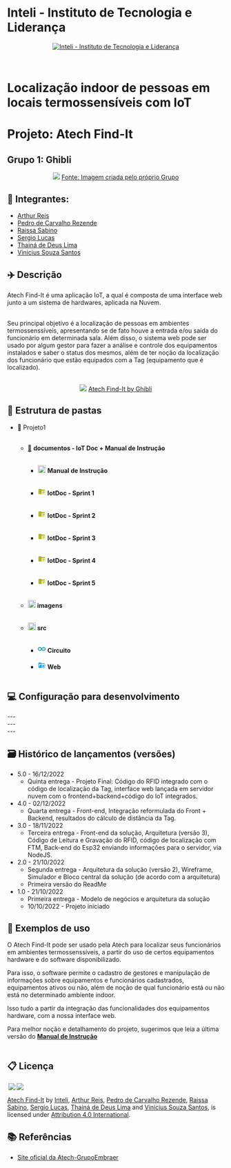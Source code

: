 # Inteli - Instituto de Tecnologia e Liderança

<p align="center">
<a href= "https://www.inteli.edu.br/"><img src="https://www.inteli.edu.br/wp-content/uploads/2021/08/20172028/marca_1-2.png" alt="Inteli - Instituto de Tecnologia e Liderança" border="0"></a>
</p>
<br>

# Localização indoor de pessoas em locais termossensíveis com IoT

# Projeto: Atech Find-It

## Grupo 1: Ghibli 
<div align="center">
<img src="https://cdn.discordapp.com/attachments/1029154257540223048/1033122468828811354/unknown.png">
<a href="https://github.com/2022M4T3-Inteli/Projeto1" target="_blank">Fonte: Imagem criada pelo próprio Grupo</a>
</div>

## 🚀 Integrantes:
- <a href="http://www.linkedin.com/in/arthureis03">Arthur Reis</a>
- <a href="https://www.linkedin.com/in/pedrocrezende/">Pedro de Carvalho Rezende</a>
- <a href="http://www.linkedin.com/in/raissa-sabino">Raissa Sabino</a>
- <a href="https://www.linkedin.com/in/sergiobalucas/">Sergio Lucas</a>
- <a href="http://www.linkedin.com/in/thainadedeus">Thainá de Deus Lima</a>
- <a href="http://www.linkedin.com/in/vinicius-souza-santos">Vinicius Souza Santos</a>

## ✈️ Descrição

Atech Find-It é uma aplicação IoT, a qual é composta de uma interface web junto a um sistema de hardwares, aplicada na Nuvem. <br><br>

Seu principal objetivo é a localização de pessoas em ambientes termossenssíveis, apresentando se de fato houve a entrada e/ou saída do funcionário em determinada sala. Além disso, o sistema web pode ser usado por algum gestor para fazer a análise e controle dos equipamentos instalados e saber o status dos mesmos, além de ter noção da localização dos funcionário que estão equipados com a Tag (equipamento que é localizado). <br><br>

<p align="center">
<img src="https://cdn.discordapp.com/attachments/937464667687776307/1053154479677128775/atech.jpg" border="0">
  <a href="https://github.com/2022M4T3-Inteli/Projeto1">Atech Find-It by Ghibli</a>
</p>

## 📁 Estrutura de pastas

- 📁 Projeto1<br><br>
  - <a href="https://github.com/2022M4T3-Inteli/Projeto1/tree/main/documentos">📂</a> <b>documentos - IoT Doc + Manual de Instrução</b> <br><br>
    - <a href="https://github.com/2022M4T3-Inteli/Projeto1/tree/main/documentos/Manual%20de%20Instru%C3%A7%C3%A3o"><img src="https://user-images.githubusercontent.com/99209356/208212913-b27a21a0-102a-4995-946c-61d222abd459.svg" width="18px" height="18px"></a> <b>Manual de Instrução</b> <br><br>
    
    - <a href="https://github.com/2022M4T3-Inteli/Projeto1/tree/main/documentos/Sprint_1"><img src="https://github.com/PKief/vscode-material-icon-theme/blob/main/icons/folder-log.svg" width="18px" height="18px"></a> <b>IotDoc - Sprint 1</b> <br><br>
    - <a href="https://github.com/2022M4T3-Inteli/Projeto1/tree/main/documentos/Sprint_2"><img src="https://github.com/PKief/vscode-material-icon-theme/blob/main/icons/folder-log.svg" width="18px" height="18px"></a> <b>IotDoc - Sprint 2</b> <br><br>
    - <a href="https://github.com/2022M4T3-Inteli/Projeto1/tree/main/documentos/Sprint_3"><img src="https://github.com/PKief/vscode-material-icon-theme/blob/main/icons/folder-log.svg" width="18px" height="18px"></a> <b>IotDoc - Sprint 3</b> <br><br>
    - <a href="https://github.com/2022M4T3-Inteli/Projeto1/tree/main/documentos/Sprint_4"><img src="https://github.com/PKief/vscode-material-icon-theme/blob/main/icons/folder-log.svg" width="18px" height="18px"></a> <b>IotDoc - Sprint 4</b> <br><br>
    - <a href="https://github.com/2022M4T3-Inteli/Projeto1/tree/main/documentos/Sprint_5"><img src="https://github.com/PKief/vscode-material-icon-theme/blob/main/icons/folder-log.svg" width="18px" height="18px"></a> <b>IotDoc - Sprint 5</b> <br><br>
    
  - <a href="https://github.com/2022M4T3-Inteli/Projeto1/tree/main/imagens"><img src="https://user-images.githubusercontent.com/99209356/174968635-a4e7428f-1dec-4a79-a653-746679793d88.svg" width="18px" height="18px"></a> <b>imagens</b> <br><br>
  
  - <a href="https://github.com/2022M4T3-Inteli/Projeto1/tree/main/src"><img src="https://user-images.githubusercontent.com/99209356/174962579-d242f1e5-3902-4de1-9236-0aba4d48513c.svg" width="18px" height="18px"></a> <b>src</b> <br><br>
    -  <a href="https://github.com/2022M4T3-Inteli/Projeto1/tree/main/src/Circuito"><img src="https://github.com/PKief/vscode-material-icon-theme/blob/main/icons/arduino.svg" width="18px" height="18px"></a> <b>Circuito</b> <br><br>
    -  <a href="https://github.com/2022M4T3-Inteli/Projeto1/tree/main/src/Web"><img src="https://github.com/PKief/vscode-material-icon-theme/blob/main/icons/folder-webpack-open.svg" width="18px" height="18px"></a> <b>Web</b> <br><br>


## 💻 Configuração para desenvolvimento

---<br>
---<br>
---<br>

## 🗃 Histórico de lançamentos (versões)

- 5.0 - 16/12/2022
  - Quinta entrega - Projeto Final: Código do RFID integrado com o código de localização da Tag, interface web lançada em servidor nuvem com o frontend+backend+código do IoT integrados.
- 4.0 - 02/12/2022
  - Quarta entrega - Front-end, Integração reformulada do Front + Backend, resultados do cálculo de distância da Tag.
- 3.0 - 18/11/2022
  - Terceira entrega - Front-end da solução, Arquitetura (versão 3), Código de Leitura e Gravação do RFID, código de localização com FTM, Back-end do Esp32 enviando informações para o servidor, via NodeJS.
- 2.0 - 21/10/2022
  - Segunda entrega - Arquitetura da solução (versão 2), Wireframe, Simulador e Bloco central da solução (de acordo com a arquitetura)
  - Primeira versão do ReadMe  
- 1.0 - 21/10/2022
  - Primeira entrega - Modelo de negócios e arquitetura da solução
  - 10/10/2022 - Projeto iniciado

## 🎯 Exemplos de uso

  O Atech Find-It pode ser usado pela Atech para localizar seus funcionários em ambientes termossenssíveis, a partir do uso de certos equipamentos hardware e do software disponibilizado.
  
  Para isso, o software permite o cadastro de gestores e manipulação de informações sobre equipamentos e funcionários cadastrados, equipamentos ativos ou não, além de noção de qual funcionário está ou não está no determinado ambiente indoor.
  
  Isso tudo a partir da integração das funcionalidades dos equipamentos hardware, com a nossa interface web.
  
  Para melhor noção e detalhamento do projeto, sugerimos que leia a última versão do <a href="https://github.com/2022M4T3-Inteli/Projeto1/tree/main/documentos/Manual%20de%20Instru%C3%A7%C3%A3o"><b>Manual de Instrução</b></a><br><br>

## 📋 Licença

<img style="height:22px!important;margin-left:3px;vertical-align:text-bottom;" src="https://mirrors.creativecommons.org/presskit/icons/cc.svg?ref=chooser-v1"><img style="height:22px!important;margin-left:3px;vertical-align:text-bottom;" src="https://mirrors.creativecommons.org/presskit/icons/by.svg?ref=chooser-v1"><p xmlns:cc="http://creativecommons.org/ns#" xmlns:dct="http://purl.org/dc/terms/"><a property="dct:title" rel="cc:attributionURL" href="#">Atech Find-It</a> by <a rel="cc:attributionURL dct:creator" property="cc:attributionName" href="https://www.inteli.edu.br/">Inteli</a>, <a href="http://www.linkedin.com/in/arthureis03">Arthur Reis</a>, <a href="https://linkedin.com/in/pedrocrezende">Pedro de Carvalho Rezende</a>, <a href="http://www.linkedin.com/in/raissa-sabino">Raissa Sabino</a>, <a href="https://www.linkedin.com/in/sergiobalucas/">Sergio Lucas</a>, <a href="https://linkedin.com/in/thainá-lima-169177232">Thainá de Deus Lima</a> and <a href="https://linkedin.com/in/vinicius-souza-santos">Vinicius Souza Santos</a>, is licensed under <a href="http://creativecommons.org/licenses/by/4.0/?ref=chooser-v1" target="_blank" rel="license noopener noreferrer" style="display:inline-block;">Attribution 4.0 International</a>.</p>



## 📚 Referências

  - [Site oficial da Atech-GrupoEmbraer](https://atech.com.br/)
